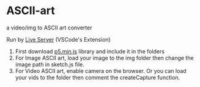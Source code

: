 # ASCII-art
a video/img to ASCII art converter

Run by [Live Server](https://marketplace.visualstudio.com/items?itemName=ritwickdey.LiveServer) (VSCode's Extension)

1. First download [p5.min.js](https://p5js.org/download/) library and include it in the folders
2. For Image ASCII art, load your image to the img folder then change the image path in sketch.js file.
3. For Video ASCII art, enable camera on the browser. Or you can load your vids to the folder then comment the createCapture function.
